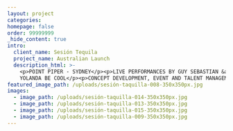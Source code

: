 ```yaml
---
layout: project
categories:
homepage: false
order: 99999999
_hide_content: true
intro:
  client_name: Sesión Tequila
  project_name: Australian Launch
  description_html: >-
    <p>POINT PIPER - SYDNEY</p><p>LIVE PERFORMANCES BY GUY SEBASTIAN &amp;
    YOLANDA BE COOL</p><p>CONCEPT DEVELOPMENT, EVENT AND TALENT MANAGEMENT</p>
featured_image_path: /uploads/sesión-taquilla-008-350x350px.jpg
images:
  - image_path: /uploads/sesión-taquilla-014-350x350px.jpg
  - image_path: /uploads/sesión-taquilla-013-350x350px.jpg
  - image_path: /uploads/sesión-taquilla-015-350x350px.jpg
  - image_path: /uploads/sesión-taquilla-009-350x350px.jpg
---
```

